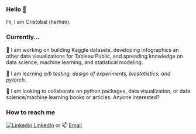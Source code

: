 ### Hello 👋
Hi, I am Cristobal (he/him).

### Currently...

🔭 I am working on building Kaggle datasets, developing infographics an other data visualizations for Tableau Public, and spreading knowledge on data science, machine learning, and statistical modeling.

🌱 I am learning *a/b testing, design of experiments, biostatistics, and pytorch.*

👯 I am looking to collaborate on python packages, data visualization, or data science/machine learning books or articles. Anyone interested?


### How to reach me 
[![Linkedin](https://i.stack.imgur.com/gVE0j.png) LinkedIn](https://www.linkedin.com/in/cristobalmitchell/) or 📫 [Email](mailto:cristobalmitchell@gmail.com)



